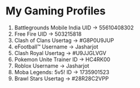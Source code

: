 # My Gaming Profiles
1. Battlegrounds Mobile India UID → 55610408302
2. Free Fire UID → 503215818
3. Clash of Clans Usertag → #G8P0U9JUP
4. eFootball™ Username → Jasharjot
5. Clash Royal Usertag → #U9JJGLVGV
6. Pokemon Unite Trainer ID → HC4RK00
7. Roblox Username → Jasharjot
8. Moba Legends: 5v5! ID → 1735901523
9. Brawl Stars Usertag → #28R28C2VPP